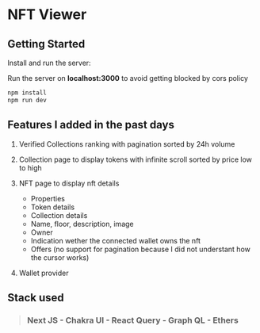 # NFT Viewer

## Getting Started

Install and run the server:

Run the server on **localhost:3000** to avoid getting blocked by cors policy

```bash
npm install
npm run dev
```

## Features I added in the past days

1. Verified Collections ranking with pagination sorted by 24h volume

2. Collection page to display tokens with infinite scroll sorted by price low to high

3. NFT page to display nft details
    - Properties
    - Token details
    - Collection details
    - Name, floor, description, image
    - Owner
    - Indication wether the connected wallet owns the nft
    - Offers (no support for pagination because I did not understant how the cursor 
    works) 

4. Wallet provider

## Stack used
> ### Next JS - Chakra UI - React Query - Graph QL - Ethers

